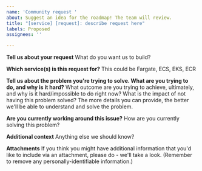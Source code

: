 ```yaml
---
name: 'Community request '
about: Suggest an idea for the roadmap! The team will review.
title: "[service] [request]: describe request here"
labels: Proposed
assignees: ''

---
```


**Tell us about your request**
What do you want us to build?

**Which service(s) is this request for?**
This could be Fargate, ECS, EKS, ECR

**Tell us about the problem you're trying to solve. What are you trying to do, and why is it hard?**
What outcome are you trying to achieve, ultimately, and why is it hard/impossible to do right now? What is the impact of not having this problem solved? The more details you can provide, the better we'll be able to understand and solve the problem.

**Are you currently working around this issue?**
How are you currently solving this problem? 

**Additional context**
Anything else we should know?

**Attachments**
If you think you might have additional information that you'd like to include via an attachment, please do - we'll take a look. (Remember to remove any personally-identifiable information.)
